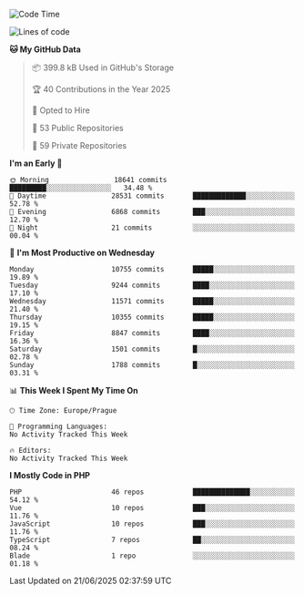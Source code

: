 <!--START_SECTION:waka-->
![Code Time](http://img.shields.io/badge/Code%20Time-1%2C584%20hrs%203%20mins-blue)

![Lines of code](https://img.shields.io/badge/From%20Hello%20World%20I%27ve%20Written-15.6%20million%20lines%20of%20code-blue)

**🐱 My GitHub Data** 

> 📦 399.8 kB Used in GitHub's Storage 
 > 
> 🏆 40 Contributions in the Year 2025
 > 
> 💼 Opted to Hire
 > 
> 📜 53 Public Repositories 
 > 
> 🔑 59 Private Repositories 
 > 
**I'm an Early 🐤** 

```text
🌞 Morning                18641 commits       █████████░░░░░░░░░░░░░░░░   34.48 % 
🌆 Daytime                28531 commits       █████████████░░░░░░░░░░░░   52.78 % 
🌃 Evening                6868 commits        ███░░░░░░░░░░░░░░░░░░░░░░   12.70 % 
🌙 Night                  21 commits          ░░░░░░░░░░░░░░░░░░░░░░░░░   00.04 % 
```
📅 **I'm Most Productive on Wednesday** 

```text
Monday                   10755 commits       █████░░░░░░░░░░░░░░░░░░░░   19.89 % 
Tuesday                  9244 commits        ████░░░░░░░░░░░░░░░░░░░░░   17.10 % 
Wednesday                11571 commits       █████░░░░░░░░░░░░░░░░░░░░   21.40 % 
Thursday                 10355 commits       █████░░░░░░░░░░░░░░░░░░░░   19.15 % 
Friday                   8847 commits        ████░░░░░░░░░░░░░░░░░░░░░   16.36 % 
Saturday                 1501 commits        █░░░░░░░░░░░░░░░░░░░░░░░░   02.78 % 
Sunday                   1788 commits        █░░░░░░░░░░░░░░░░░░░░░░░░   03.31 % 
```


📊 **This Week I Spent My Time On** 

```text
🕑︎ Time Zone: Europe/Prague

💬 Programming Languages: 
No Activity Tracked This Week

🔥 Editors: 
No Activity Tracked This Week
```

**I Mostly Code in PHP** 

```text
PHP                      46 repos            ██████████████░░░░░░░░░░░   54.12 % 
Vue                      10 repos            ███░░░░░░░░░░░░░░░░░░░░░░   11.76 % 
JavaScript               10 repos            ███░░░░░░░░░░░░░░░░░░░░░░   11.76 % 
TypeScript               7 repos             ██░░░░░░░░░░░░░░░░░░░░░░░   08.24 % 
Blade                    1 repo              ░░░░░░░░░░░░░░░░░░░░░░░░░   01.18 % 
```




 Last Updated on 21/06/2025 02:37:59 UTC
<!--END_SECTION:waka-->
<!--
**AlexKratky/AlexKratky** is a ✨ _special_ ✨ repository because its `README.md` (this file) appears on your GitHub profile.

Here are some ideas to get you started:

- 🔭 I’m currently working on ...
- 🌱 I’m currently learning ...
- 👯 I’m looking to collaborate on ...
- 🤔 I’m looking for help with ...
- 💬 Ask me about ...
- 📫 How to reach me: ...
- 😄 Pronouns: ...
- ⚡ Fun fact: ...
-->
